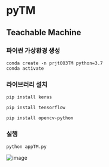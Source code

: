 # pyTM

## Teachable Machine

### 파이썬 가상환경 생성
```
conda create -n prjt003TM python=3.7
conda activate
```

### 라이브러리 설치
```
pip install keras
```
```
pip install tensorflow
```
```
pip install opencv-python
```
### 실행
```
python appTM.py
```
![image](https://github.com/user-attachments/assets/2fe30785-dca6-4649-989d-d891d58aebe0)
